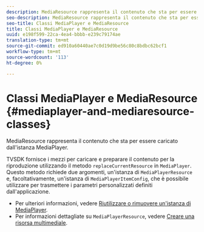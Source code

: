 ```yaml
---
description: MediaResource rappresenta il contenuto che sta per essere caricato dall'istanza MediaPlayer.
seo-description: MediaResource rappresenta il contenuto che sta per essere caricato dall'istanza MediaPlayer.
seo-title: Classi MediaPlayer e MediaResource
title: Classi MediaPlayer e MediaResource
uuid: e198f599-22ca-4ea4-bbbb-e239c79174ae
translation-type: tm+mt
source-git-commit: ed910a60440ae7c0d19d9be56c80c8bdbc62bcf1
workflow-type: tm+mt
source-wordcount: '113'
ht-degree: 0%

---
```



# Classi MediaPlayer e MediaResource {#mediaplayer-and-mediaresource-classes}

MediaResource rappresenta il contenuto che sta per essere caricato dall&#39;istanza MediaPlayer.

<!--<a id="section_431AB7221E0249BF949EC72EEB9B428A"></a>-->

TVSDK fornisce i mezzi per caricare e preparare il contenuto per la riproduzione utilizzando il metodo `replaceCurrentResource` in `MediaPlayer`. Questo metodo richiede due argomenti, un&#39;istanza di `MediaPlayerResource` e, facoltativamente, un&#39;istanza di `MediaPlayerItemConfig`, che è possibile utilizzare per trasmettere i parametri personalizzati definiti dall&#39;applicazione.

* Per ulteriori informazioni, vedere [Riutilizzare o rimuovere un&#39;istanza di MediaPlayer](../../../../tvsdk-3x-android-prog/android-3x-content-playback-options-android2/mediaplayerobjects-working-with/android-3x-mediaplayer-reuse-or-remove.md).
* Per informazioni dettagliate su `MediaPlayerResource`, vedere [Creare una risorsa multimediale](../../../../tvsdk-3x-android-prog/android-3x-content-playback-options-android2/mediaplayer-initialize-for-video/android-3x-media-resource-create.md).